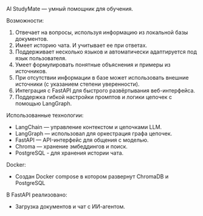 AI StudyMate — умный помощник для обучения.

Возможности:
1) Отвечает на вопросы, используя информацию из локальной базы документов.
2) Имеет историю чата. И учитывает ее при ответах.
2) Поддерживает несколько языков и автоматически адаптируется под язык пользователя.
3) Умеет формулировать понятные объяснения и примеры из источников.
4) При отсутствии информации в базе может использовать внешние источники (с указанием степени уверенности).
5) Интеграция с FastAPI для быстрого развёртывания веб-интерфейса.
6) Поддержка гибкой настройки промптов и логики цепочек с помощью LangGraph.

Использованные технологии:
- LangChain — управление контекстом и цепочками LLM.
- LangGraph — использовал для оркестрация графа цепочек.
- FastAPI — API-интерфейс для общения с моделью.
- Chroma — хранение эмбеддингов и поиск.
- PostgreSQL - для хранения истории чата.

Docker:
- Создан Docker compose в котором развернут ChromaDB и PostgreSQL

В FastAPI реализовано:
- Загрузка документов и чат с ИИ-агентом.
